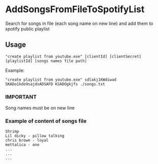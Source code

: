 # AddSongsFromFileToSpotifyList
Search for songs in file (each song name on new line) and add them to spotify public playlist

## Usage
```
"create playlist from youtube.exe" [clientId] [clientSecret] [playlistId] [songs names file path]
```
Example:
```
"create playlist from youtube.exe" sdlakj1KWdiwad SKADo1kdo9sajdsADSAFD KSADOgkjfs ./songs.txt
```

### IMPORTANT
Song names must be on new line

### Example of content of songs file
```
Shrimp
Lil dicky - pillow talking
chris brown - loyal
mettalica - one
...
...
...
```
